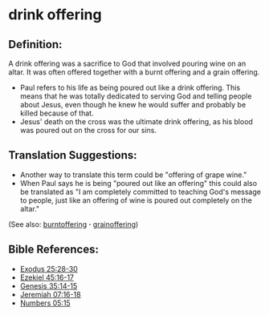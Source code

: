 # drink offering #

## Definition: ##

A drink offering was a sacrifice to God that involved pouring wine on an altar. It was often offered together with a burnt offering and a grain offering.

* Paul refers to his life as being poured out like a drink offering. This means that he was totally dedicated to serving God and telling people about Jesus, even though he knew he would suffer and probably be killed because of that.
* Jesus' death on the cross was the ultimate drink offering, as his blood was poured out on the cross for our sins.

## Translation Suggestions: ##

* Another way to translate this term could be "offering of grape wine."
* When Paul says he is being "poured out like an offering" this could also be translated as "I am completely committed to teaching God's message to people, just like an offering of wine is poured out completely on the altar."

(See also: [burntoffering](../other/burntoffering.md) **·** [grainoffering](../other/grainoffering.md))

## Bible References: ##

* [Exodus 25:28-30](https://door43.org/en/bible/notes/exo/25/28)
* [Ezekiel 45:16-17](https://door43.org/en/bible/notes/ezk/45/16)
* [Genesis 35:14-15](https://door43.org/en/bible/notes/gen/35/14)
* [Jeremiah 07:16-18](https://door43.org/en/bible/notes/jer/07/16)
* [Numbers 05:15](https://door43.org/en/bible/notes/num/05/15)

